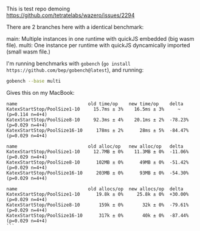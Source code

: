 This is test repo demoing https://github.com/tetratelabs/wazero/issues/2294

There are 2 branches here with a identical benchmark:

main: Multiple instances in one runtime with quickJS embedded (big wasm file).
multi: One instance per runtime with quickJS dyncamically imported (small wasm file.)

I'm running benchmarks with `gobench` (`go install https://github.com/bep/gobench@latest`), and running:




```bash
gobench --base multi
```

Gives this on my MacBook:


````
name                          old time/op    new time/op    delta
KatexStartStop/PoolSize1-10     15.7ms ± 3%    16.5ms ± 3%     ~     (p=0.114 n=4+4)
KatexStartStop/PoolSize8-10     92.3ms ± 4%    20.1ms ± 2%  -78.23%  (p=0.029 n=4+4)
KatexStartStop/PoolSize16-10     178ms ± 2%      28ms ± 5%  -84.47%  (p=0.029 n=4+4)

name                          old alloc/op   new alloc/op   delta
KatexStartStop/PoolSize1-10     12.7MB ± 0%    11.3MB ± 0%  -11.06%  (p=0.029 n=4+4)
KatexStartStop/PoolSize8-10      102MB ± 0%      49MB ± 0%  -51.42%  (p=0.029 n=4+4)
KatexStartStop/PoolSize16-10     203MB ± 0%      93MB ± 0%  -54.30%  (p=0.029 n=4+4)

name                          old allocs/op  new allocs/op  delta
KatexStartStop/PoolSize1-10      19.8k ± 0%     25.8k ± 0%  +30.00%  (p=0.029 n=4+4)
KatexStartStop/PoolSize8-10       159k ± 0%       32k ± 0%  -79.61%  (p=0.029 n=4+4)
KatexStartStop/PoolSize16-10      317k ± 0%       40k ± 0%  -87.44%  (p=0.029 n=4+4)
```